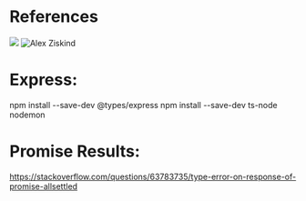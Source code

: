 
# References
![](https://www.youtube.com/watch?v=H91aqUHn8sE)
![Alex Ziskind](https://www.youtube.com/watch?v=4zdBk6wisxc)


# Express:
npm install --save-dev @types/express
npm install --save-dev ts-node nodemon

# Promise Results:
https://stackoverflow.com/questions/63783735/type-error-on-response-of-promise-allsettled